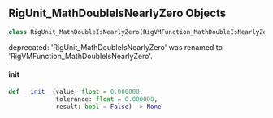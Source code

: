 ## RigUnit_MathDoubleIsNearlyZero Objects

```python
class RigUnit_MathDoubleIsNearlyZero(RigVMFunction_MathDoubleIsNearlyZero)
```

deprecated: 'RigUnit_MathDoubleIsNearlyZero' was renamed to 'RigVMFunction_MathDoubleIsNearlyZero'.

<a id="unreal.RigUnit_MathDoubleIsNearlyZero.__init__"></a>

#### __init__

```python
def __init__(value: float = 0.000000,
             tolerance: float = 0.000000,
             result: bool = False) -> None
```

<a id="unreal.RigVMFunction_MathDoubleIsNearlyEqual"></a>